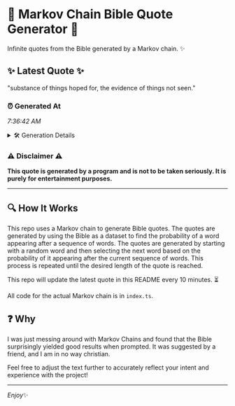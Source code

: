 # 📖 Markov Chain Bible Quote Generator 📖

Infinite quotes from the Bible generated by a Markov chain. ✨

## ✨ Latest Quote ✨
"substance of things hoped for, the evidence of things not seen."

### ⏰ Generated At
*7:36:42 AM*

<details>
    <summary>🛠️ Generation Details</summary>
    <p>
        <strong>🌱 Seed:</strong> substance<br>
        <strong>🔄 Iterations:</strong> 10<br>
        <strong>📜 Context History:</strong><br>[ substance ]: of<br>[ substance, of ]: things<br>[ substance, of, things ]: hoped<br>[ substance, of, things, hoped ]: for,<br>[ substance, of, things, hoped, for, ]: the<br>[ substance, of, things, hoped, for,, the ]: evidence<br>[ of, things, hoped, for,, the, evidence ]: of<br>[ things, hoped, for,, the, evidence, of ]: things<br>[ hoped, for,, the, evidence, of, things ]: not<br>[ for,, the, evidence, of, things, not ]: seen.<br>
    </p>
</details>

### ⚠️ Disclaimer ⚠️
**This quote is generated by a program and is not to be taken seriously. It is purely for entertainment purposes.**

---

## 🔍 How It Works

This repo uses a Markov chain to generate Bible quotes. The quotes are generated by using the Bible as a dataset to find the probability of a word appearing after a sequence of words. The quotes are generated by starting with a random word and then selecting the next word based on the probability of it appearing after the current sequence of words. This process is repeated until the desired length of the quote is reached.

This repo will update the latest quote in this README every 10 minutes. ⏳

All code for the actual Markov chain is in `index.ts`.

## ❓ Why

I was just messing around with Markov Chains and found that the Bible surprisingly yielded good results when prompted. 
It was suggested by a friend, and I am in no way christian.

Feel free to adjust the text further to accurately reflect your intent and experience with the project!

---

*Enjoy*✨
